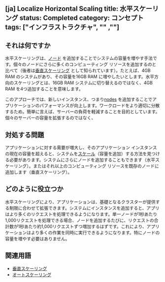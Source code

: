 [ja] Localize Horizontal Scaling                       title: 水平スケーリング
status: Completed
category: コンセプト
tags: ["インフラストラクチャ", "" ,""]
---

## それは何ですか

水平スケーリングは、[ノード](/nodes/) を追加することでシステムの容量を増やす手法です。個々のノードにさらに多くのコンピューティング リソースを追加するのと比べて（後者は[垂直スケーリング](/vertical-scaling/) として知られています）。たとえば、4GB RAM のシステムがあり、その容量を16GB RAM に増やしたいとします。水平方向のスケーリングとは、16GB RAM システムに切り替えるのではなく、4GB RAM を4つ追加することを意味します。

このアプローチでは、新しいインスタンス、つまり[nodes](/nodes/) を追加することでアプリケーションのパフォーマンスが向上します。ワークロードをより適切に分散するため。簡単に言えば、サーバーの負荷を軽減することを目的としています。個々のサーバーの容量を拡張するのではなく、

## 対処する問題

アプリケーションに対する需要が増大し、そのアプリケーション インスタンスの現在の容量を超えると、システムを[スケール](/scalability/)（容量を追加）する方法を見つける必要があります。システムにさらにノードを追加することもできます（水平スケーリング）。またはそれ以上のコンピューティング リソースを既存のノードに追加します（垂直スケーリング）。

## どのように役立つか

水平スケーリングにより、アプリケーションは、基礎となるクラスターが提供する制限に合わせて拡張できます。システムにインスタンスを追加すると、アプリはより多くのリクエストを処理できるようになります。単一ノードが1秒あたり1,000リクエストを処理できる場合、ノードを追加するたびに、リクエストの合計数が1秒あたり約1,000リクエストずつ増加するはずです。これにより、アプリケーションはより多くの作業を同時に実行できるようになります。特にノードの容量を増やす必要はありません。

## 関連用語

* [垂直スケーリング](/vertical-scaling/)
* [オートスケーリング](/auto-scaling/)
